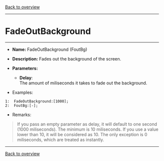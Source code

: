 [Back to overview](index.md)

---
# FadeOutBackground
---
- **Name:** FadeOutBackground (FoutBg)
- **Description:** Fades out the background of the screen.
- **Parameters:**
  - **Delay**:  
    The amount of miliseconds it takes to fade out the background.

- Examples:
```
1:  FadeOutBackground:[1000];
2:  FoutBg:[-];
```

- Remarks:
> If you pass an empty parameter as delay, it will default to one second (1000 miliseconds).
The minimum is 10 miliseconds. If you use a value lower than 10, it will be considered as 10. The only exception is 0 miliseconds, which are treated as instantly.

---
[Back to overview](index.md)